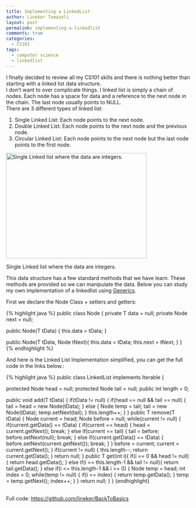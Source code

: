 ```yaml
---
title: Implementing a LinkedList
author: Lineker Tomazeli
layout: post
permalink: implementing-a-linkedlist
comments: true
categories:
  - CS101
tags:
  - computer science
  - linkedlist
---
```

I finally decided to review all my CS101 skills and there is nothing better than starting with a linked list data structure.  
I don&#8217;t want to over complicate things. I linked list is simply a chain of nodes. Each node has a space for data and a reference to the next node in the chain. The last node usually points to NULL.  
There are 3 different types of linked list:

  1. Single Linked List: Each node points to the next node.
  2. Double Linked List: Each node points to the next node and the previous node.
  3. Circular Linked List: Each node points to the next node but the last node points to the first node.<figure style="width: 384px;" class="wp-caption alignnone">

<img class=" " alt="Single Linked list where the data are integers." src="http://upload.wikimedia.org/wikipedia/commons/b/bf/Linked_list_data_format.jpg" width="384" height="288" /><figcaption class="wp-caption-text">Single Linked list where the data are integers.</figcaption></figure>

This data structure has a few standard methods that we have learn. These methods are provided so we can manipulate the data. Below you can study my own implementation of a linkedlist using <a title="Generics" href="http://docs.oracle.com/javase/tutorial/java/generics/" target="_blank">Generics</a>.

First we declare the Node Class + setters and getters:

{% highlight java %}
public class Node {
  private T data = null;
  private Node next = null;

  public Node(T tData) {
    this.data = tData;
  }

  public Node(T tData, Node tNext){
    this.data = tData;
    this.next = tNext;
  }
}
{% endhighlight %}

And here is the Linked List Implementation simplified, you can get the full code in the links below.:

{% highlight java %}
public class LinkedList implements Iterable {

  protected Node head = null;
  protected Node tail = null;
  public int length = 0;

  public void add(T tData) {
    if(tData != null) {
      if(head == null && tail == null) {
        tail = head = new Node(tData);
      } else {
        Node temp = tail;
        tail = new Node(tData);
        temp.setNext(tail);
      }
      this.length++;
    }
  }
  public T remove(T tData) {
    Node current = head;
    Node before = null;
    while(current != null) {
      if(current.getData() == tData) {
        if(current == head) {
          head = current.getNext();
          break;
        } else if(current == tail) {
          tail = before;
          before.setNext(null);
          break;
        } else if(current.getData() == tData) {
          before.setNext(current.getNext());
          break;
        }
      }
      before = current;
      current = current.getNext();
    }
    if(current != null) {
      this.length--;
      return current.getData();
    }
    return null;
  }
  public T get(int i){
    if(i == 0 && head != null) {
      return head.getData();
    } else if(i == this.length-1 && tail != null){
      return tail.getData();
    } else if(i &lt;= this.length-1 && i &gt;= 0) {
      Node temp = head;
      int index = 0;
      while(temp != null) {
        if(i == index) {
          return temp.getData();
        }
        temp = temp.getNext();
        index++;
      }
    }
    return null;
  }
}
{endhighlight}

&nbsp;  
Full code: <a href="https://github.com/lineker/BackToBasics" title="https://github.com/lineker/BackToBasics" target="_blank">https://github.com/lineker/BackToBasics</a>
